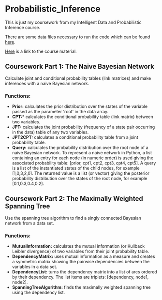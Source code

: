 # Probabilistic_Inference

This is just my coursework from my Intelligent Data and Probabilistic Inference course.

There are some data files necessary to run the code which can be found [here](https://www.doc.ic.ac.uk/~dfg/ProbabilisticInference/Coursework/).

[Here](https://www.doc.ic.ac.uk/~dfg/ProbabilisticInference/Bayesian.html) is a link to the course material.

## Coursework Part 1: The Naive Bayesian Network
Calculate joint and conditional probability tables (link matrices) and make inferences with a naive Bayesian network.

### Functions:
* **Prior:** calculates the prior distribution over the states of the variable passed as the parameter 'root' in the data array.
* **CPT:*** calculates the conditional probability table (link matrix) between two variables.
* **JPT:** calculates the joint probability (frequency of a state pair occurring in the data) table of any two variables.
* **JPT2CPT:** calculates a conditional probability table from a joint probability table.
* **Query:** calculates the probability distribution over the root node of a naive Bayesian network. To represent a naive network in Python, a list containing an entry for each node (in numeric order) is used giving the associated probability table: [prior, cpt1, cpt2, cpt3, cpt4, cpt5]. A query is a list of the instantiated states of the child nodes, for example [1,0,3,2,0]. The returned value is a list (or vector) giving the posterior probability distribution over the states of the root
node, for example [0.1,0.3,0.4,0.2].


## Coursework Part 2: The Maximally Weighted Spanning Tree
Use the spanning tree algorithm to find a singly connected Bayesian network from a data set.

### Functions:
* **MutualInformation:** calculates the mutual information (or Kullback Leibler divergence) of two variables from their joint probability table.
* **DependencyMatrix:** uses mutual information as a measure and creates a symmetric matrix showing the pairwise dependencies between the variables in a data set.
* **DependencyList:** turns the dependency matrix into a list of arcs ordered by their dependency. The list items are triplets: [dependency, node1, node2].
* **SpanningTreeAlgorithm:** finds the maximally weighted spanning tree using the dependency list.
